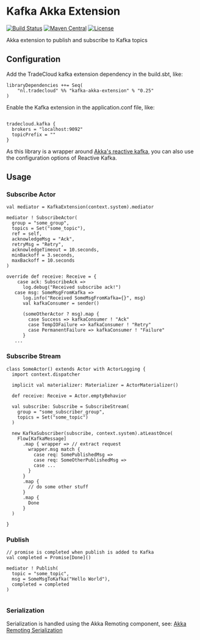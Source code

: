 # Kafka Akka Extension
[![Build Status](https://travis-ci.org/tradecloud/kafka-akka-extension.svg?branch=master)](https://travis-ci.org/tradecloud/kafka-akka-extension) [![Maven Central](https://maven-badges.herokuapp.com/maven-central/nl.tradecloud/kafka-akka-extension_2.12/badge.svg)](https://maven-badges.herokuapp.com/maven-central/nl.tradecloud/kafka-akka-extension_2.12) [![License](http://img.shields.io/:license-mit-blue.svg)](http://doge.mit-license.org)

Akka extension to publish and subscribe to Kafka topics

## Configuration

Add the TradeCloud kafka extension dependency in the build.sbt, like:
```
libraryDependencies ++= Seq(
    "nl.tradecloud" %% "kafka-akka-extension" % "0.25"
)
```

Enable the Kafka extension in the application.conf file, like:
```

tradecloud.kafka {
  brokers = "localhost:9092"
  topicPrefix = ""
}
```

As this library is a wrapper around [Akka's reactive kafka](https://github.com/akka/reactive-kafka), you can also use the configuration options of Reactive Kafka.

## Usage

### Subscribe Actor
```
val mediator = KafkaExtension(context.system).mediator

mediator ! SubscribeActor(
  group = "some_group",
  topics = Set("some_topic"),
  ref = self,
  acknowledgeMsg = "Ack",
  retryMsg = "Retry",
  acknowledgeTimeout = 10.seconds,
  minBackoff = 3.seconds,
  maxBackoff = 10.seconds
)

override def receive: Receive = {
    case ack: SubscribeAck =>
      log.debug("Received subscribe ack!")
   case msg: SomeMsgFromKafka =>
      log.info("Received SomeMsgFromKafka={}", msg)
      val kafkaConsumer = sender()
      
      (someOtherActor ? msg).map {
        case Success => kafkaConsumer ! "Ack"
        case TempIOFailure => kafkaConsumer ! "Retry"
        case PermanentFailure => kafkaConsumer ! "Failure"
      }
   ...
```

### Subscribe Stream
```
class SomeActor() extends Actor with ActorLogging {
  import context.dispatcher

  implicit val materializer: Materializer = ActorMaterializer()

  def receive: Receive = Actor.emptyBehavior

  val subscribe: Subscribe = SubscribeStream(
    group = "some_subscriber_group",
    topics = Set("some_topic")
  )
  
  new KafkaSubscriber(subscribe, context.system).atLeastOnce(
    Flow[KafkaMessage]
      .map { wrapper => // extract request
        wrapper.msg match {
          case req: SomePublishedMsg =>
          case req: SomeOtherPublishedMsg =>
          case ...
        }
      }
      .map {
        // do some other stuff
      }
      .map {
        Done
      }
  )
  
}

```

### Publish
```
// promise is completed when publish is added to Kafka
val completed = Promise[Done]()

mediator ! Publish(
  topic = "some_topic",
  msg = SomeMsgToKafka("Hello World"),
  completed = completed
)


```

### Serialization

Serialization is handled using the Akka Remoting component, see: 
[Akka Remoting Serialization](http://doc.akka.io/docs/akka/current/scala/remoting.html#Serialization)
